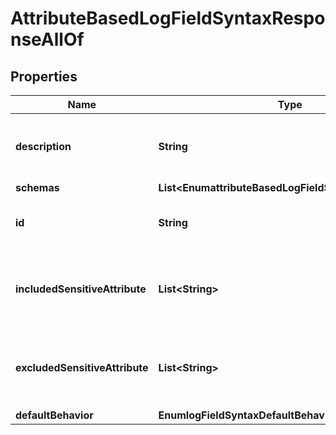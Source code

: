 

# AttributeBasedLogFieldSyntaxResponseAllOf


## Properties

| Name | Type | Description | Notes |
|------------ | ------------- | ------------- | -------------|
|**description** | **String** | A description for this Log Field Syntax |  [optional] |
|**schemas** | **List&lt;EnumattributeBasedLogFieldSyntaxSchemaUrn&gt;** |  |  [optional] |
|**id** | **String** | Name of the Log Field Syntax |  [optional] |
|**includedSensitiveAttribute** | **List&lt;String&gt;** | The set of attribute types that will be considered sensitive. |  [optional] |
|**excludedSensitiveAttribute** | **List&lt;String&gt;** | The set of attribute types that will not be considered sensitive. |  [optional] |
|**defaultBehavior** | **EnumlogFieldSyntaxDefaultBehaviorProp** |  |  [optional] |



